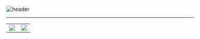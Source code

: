 ![header](https://capsule-render.vercel.app/api?type=venom&height=300&color=gradient&text=I'm%20just...%20just%20a%20developer.&fontSize=35&fontColor=f08080)

---

<table>
  <colgroup>
    <col />
    <col />
  </colgroup>
  <tr>
    <td><img src="https://github-readme-stats.vercel.app/api?username=Doneformee"></td>
    <td><img src="https://github-readme-stats.vercel.app/api/top-langs/?username=Doneformee&layout=compact"></td>  
  </tr>
</table>
